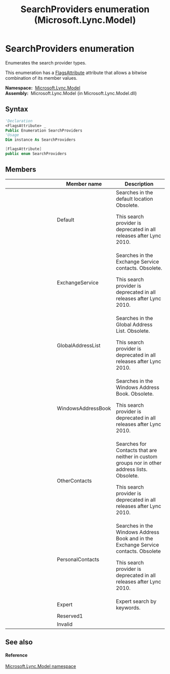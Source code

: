 ﻿---
title: SearchProviders enumeration (Microsoft.Lync.Model)
TOCTitle: SearchProviders enumeration
ms:assetid: T:Microsoft.Lync.Model.SearchProviders_DI_3_UC_OCS14MrefLyncWPF
ms:mtpsurl: https://msdn.microsoft.com/en-us/library/microsoft.lync.model.searchproviders_di_3_uc_ocs14mreflyncwpf(v=office.15)
ms:contentKeyID: 48599813
ms.date: 07/28/2014
mtps_version: v=office.15
f1_keywords:
- Microsoft.Lync.Model.SearchProviders
- Microsoft.Lync.Model.SearchProviders.Default
- Microsoft.Lync.Model.SearchProviders.GlobalAddressList
- Microsoft.Lync.Model.SearchProviders.Expert
- Microsoft.Lync.Model.SearchProviders.ExchangeService
- Microsoft.Lync.Model.SearchProviders.Invalid
- Microsoft.Lync.Model.SearchProviders.OtherContacts
- Microsoft.Lync.Model.SearchProviders.PersonalContacts
- Microsoft.Lync.Model.SearchProviders.WindowsAddressBook
- Microsoft.Lync.Model.SearchProviders.Reserved1
dev_langs:
- CSharp
- JScript
- VB
- other
---

# SearchProviders enumeration

Enumerates the search provider types.

This enumeration has a [FlagsAttribute](http://msdn2.microsoft.com/en-us/library/dk06fkbc) attribute that allows a bitwise combination of its member values.

**Namespace:**  [Microsoft.Lync.Model](microsoft-lync-model-namespace_2.md)  
**Assembly:**  Microsoft.Lync.Model (in Microsoft.Lync.Model.dll)

## Syntax

``` vb
'Declaration
<FlagsAttribute> _
Public Enumeration SearchProviders
'Usage
Dim instance As SearchProviders
```

``` csharp
[FlagsAttribute]
public enum SearchProviders
```

## Members

<table>
<colgroup>
<col style="width: 33%" />
<col style="width: 33%" />
<col style="width: 33%" />
</colgroup>
<thead>
<tr class="header">
<th></th>
<th>Member name</th>
<th>Description</th>
</tr>
</thead>
<tbody>
<tr class="odd">
<td></td>
<td>Default</td>
<td>Searches in the default location Obsolete.
<p>This search provider is deprecated in all releases after Lync 2010.</p></td>
</tr>
<tr class="even">
<td></td>
<td>ExchangeService</td>
<td>Searches in the Exchange Service contacts. Obsolete.
<p>This search provider is deprecated in all releases after Lync 2010.</p></td>
</tr>
<tr class="odd">
<td></td>
<td>GlobalAddressList</td>
<td>Searches in the Global Address List. Obsolete.
<p>This search provider is deprecated in all releases after Lync 2010.</p></td>
</tr>
<tr class="even">
<td></td>
<td>WindowsAddressBook</td>
<td>Searches in the Windows Address Book. Obsolete.
<p>This search provider is deprecated in all releases after Lync 2010.</p></td>
</tr>
<tr class="odd">
<td></td>
<td>OtherContacts</td>
<td>Searches for Contacts that are neither in custom groups nor in other address lists. Obsolete.
<p>This search provider is deprecated in all releases after Lync 2010.</p></td>
</tr>
<tr class="even">
<td></td>
<td>PersonalContacts</td>
<td>Searches in the Windows Address Book and in the Exchange Service contacts. Obsolete
<p>This search provider is deprecated in all releases after Lync 2010.</p></td>
</tr>
<tr class="odd">
<td></td>
<td>Expert</td>
<td>Expert search by keywords.</td>
</tr>
<tr class="even">
<td></td>
<td>Reserved1</td>
<td></td>
</tr>
<tr class="odd">
<td></td>
<td>Invalid</td>
<td></td>
</tr>
</tbody>
</table>


## See also

#### Reference

[Microsoft.Lync.Model namespace](microsoft-lync-model-namespace_2.md)

